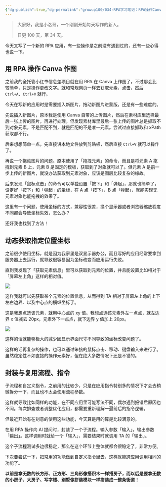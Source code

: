 ```yaml
---
{"dg-publish":true,"dg-permalink":"growup100/034-RPA学习笔记：RPA操作Canva&获取动态坐标&子流程和自定义指令","permalink":"/growup100/034-RPA学习笔记：RPA操作Canva&获取动态坐标&子流程和自定义指令/","tags":["小洛哥成长笔记"],"noteIcon":"1","created":"2024-05-20","updated":"2024-05-20"}
---
```



> 大家好，我是小洛哥，一个刚刚开始每天写作的新人。
> 
> 日更 100 天，第 34 天。

今天又写了一个新的 RPA 应用，有一些操作是之前没有遇到过的，还有一些心得也说一下。

## 用 RPA 操作 Canva 作图
之前我的全托管小红书信息差项目就在用 RPA 在 Canva 上作图了，不过那会比较简单，只是操作更改文字。就和常规网页一样去获取元素，点击，然后 `Ctrl+A`、`Ctrl+V` 就行。

今天在写新的应用时是需要插入新图片，拖动新图片进蒙版，还是有一些难度的。

先说插入新图片，原本我是使用 Canva 自带的上传图片，然后在素材库里选择最后一张上传的图片，再进行处理。但发现素材库里最后一张上传的图片总是抓取不到对象元素，不是匹配不到，就是匹配的不是唯一元素。尝试过直接抓取和 xPath 获取都不行。

后来想想简单一点，先直接讲本地文件放到剪贴板，然后直接 `Ctrl+V` 就可以操作了。

再说一个拖动图片的问题。原本使用了「拖拽元素」的命令，而且是将元素 A 拖拽到元素 B 上，元素 B 是固定的模板，获取到了对象就可以了。但元素 A 是前一步上传的新图片，就没办法获取到元素对象，应该是图层比较复杂的缘故。

后来发现「鼠标点击」的命令可以单独设置「按下」和「弹起」，那就也简单了，设定好「按下」和「弹起」的坐标，在 A 点「按下」，B 点「弹起」，就能实现无元素对象也能拖拽的效果了。

这里有一个问题，使用坐标的方式，兼容性很差，换个显示器或者浏览器缩放程度不同都会导致坐标失效，怎么办？

还好我也找到了方法！

## 动态获取指定位置坐标
之前很少使用坐标，就是因为我家里是双显示器办公，而且写好的应用经常要拿到服务器上去运行，就导致很容易因为坐标改变而应用运行失败。

直到我发现了「获取元素信息」里可以获取到元素的位置，并且能设置比如相对于「屏幕左上角」这样的相对值。

![](http://img.xlg.life/images%2F2024%2F05%2F20%2F20240520230502-0b6c9f509099e5421ba88309a5dbb314.png)

这样我就可以先获取某个元素的位置信息，从而得到 TA 相对于屏幕左上角的上下左右边界、以及中心点的横纵坐标了。

这是我想点选该元素，就用中心点的 xy 值。我想点选该元素外左一点点，就左边界 x 值减去 20px，元素外下一点点，就下边界 y 值加上 20px。

![](http://img.xlg.life/images%2F2024%2F05%2F20%2F20240520230711-3ce7071afecdd0e9aadc1de161612a87.png)

这样的话就能够极大的减少因显示界面尺寸不同导致的坐标改变问题了。

这样的话再复杂的操作，也可以通过笨拙的鼠标点击、移动、键盘输入来进行了。虽然稳定性不如直接的操作元素好，但在绝大多数情况下还是不错的。

## 封装与复用流程、指令
子流程和自定义指令，之前用的比较少，只是在应用指令特别多的情况下才会去稍微拆分一下，而且也不太会使用流程参数。

这样就导致比如同样的功能，在不同应用里可能写法不同，偶尔遇到报错后原因也不同。每次排查或者调整优化应用，都需要重新理解一遍前后的指令逻辑。

但最近开始有在刻意的使用这些功能，今天算是用的算是比较满意的。

在用 RPA 操作向 AI 提问时，封装了一个子流程。输入参数「输入」，输出参数「输出」。这样调用时就给一个「输入」，需要结果时就调用 TA 的「输出」。

这个子流程测试多边很稳定，那么在这个环节上整体就都会很稳定了，非常方便。

下次要尝试一下，把常用的功能做到自定义指令里去，这样就能跨应用调用相同的功能了。

**以前是拿无数的长方形、正方形、三角形像搭积木一样搭房子，而以后是要拿无数的小房子、大房子、写字楼、别墅像拼装模块一样拼装成一整条街道！**